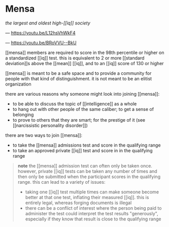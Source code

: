 # Mensa

_the largest and oldest high-[[iq]] society_

&mdash; <https://youtu.be/L12hsVhWkF4>

&mdash; <https://youtu.be/BRoVVU--BkU>

[[mensa]] members are required to score in the $98$th percentile or higher on a standardized [[iq]] test. this is equivalent to $2$ or more [[standard deviation]]s above the [[mean]] [[iq]], and to an [[iq]] score of $130$ or higher

[[mensa]] is meant to be a safe space and to provide a community for people with that kind of distinguishment. it is not meant to be an elitist organization

there are various reasons why someone might look into joining [[mensa]]:

- to be able to discuss the topic of [[intelligence]] as a whole
- to hang out with other people of the same caliber; to get a sense of belonging
- to prove to others that they are smart; for the prestige of it (see [[narcissistic personality disorder]])

there are two ways to join [[mensa]]:

- to take the [[mensa]] admissions test and score in the qualifying range
- to take an approved private [[iq]] test and score in in the qualifying range

> **note** the [[mensa]] admission test can often only be taken once. however, private [[iq]] tests can be taken any number of times and then only be submitted when the participant scores in the qualifying range. this can lead to a variety of issues:
>
> - taking one [[iq]] test multiple times can make someone become better at that one test, inflating their measured [[iq]]. this is entirely legal, whereas forging documents is illegal
> - there can be a conflict of interest where the person being paid to administer the test could interpret the test results "generously", especially if they know that result is close to the qualifying range
